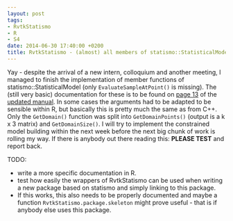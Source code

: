 ```yaml
---
layout: post
tags: 
- RvtkStatismo 
- R 
- S4
date: 2014-06-30 17:40:00 +0200
title: RvtkStatismo - (almost) all members of statismo::StatisticalModel implemented
---
```


Yay - despite the arrival of a new intern, colloquium and another meeting, I managed to finish the implementation of member functions of statismo::StatisticalModel (only ```EvaluateSampleAtPoint()``` is missing). The (still very basic) documentation for these is to be found on [page 13](/resources/RvtkStatismo.pdf#page.13) of the [updated manual](/resources/RvtkStatismo.pdf). In some cases the arguments had to be adapted to be sensible within R, but basically this is pretty much the same as from C++. Only the ```GetDomain()``` function was split into ```GetDomainPoints()``` (output is a k x 3 matrix) and ```GetDomainSize()```. I will try to implement the constrained model building within the next week before the next big chunk of work is rolling my way. If there is anybody out there reading this: **PLEASE TEST** and report back.

TODO: 

* write a more specific documentation in R.
* test how easily the wrappers of RvtkStatismo can be used when writing a new package based on statismo and simply linking to this package. 
* If this works, this also needs to be properly documented and maybe a function ```RvtkStatismo.package.skeleton``` might prove useful - that is if anybody else uses this package.